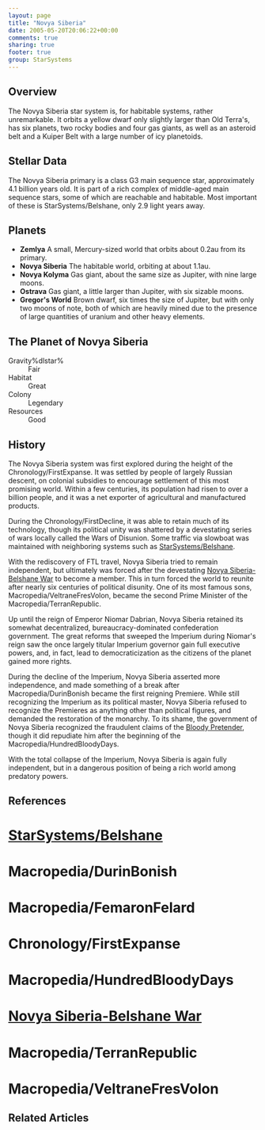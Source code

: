 ```yaml
---
layout: page
title: "Novya Siberia"
date: 2005-05-20T20:06:22+00:00
comments: true
sharing: true
footer: true
group: StarSystems
---
```




## Overview

The Novya Siberia star system is, for habitable systems, rather unremarkable.  It orbits a yellow dwarf only slightly larger than Old Terra's, has six planets, two rocky bodies and four gas giants, as well as an asteroid belt and a Kuiper Belt with a large number of icy planetoids.

## Stellar Data

The Novya Siberia primary is a class G3 main sequence star, approximately 4.1 billion years old.  It is part of a rich complex of middle-aged main sequence stars, some of which are reachable and habitable.  Most important of these is StarSystems/Belshane, only 2.9 light years away.

## Planets

* **Zemlya** A small, Mercury-sized world that orbits about 0.2au from its primary.
* **Novya Siberia** The habitable world, orbiting at about 1.1au.
* **Novya Kolyma** Gas giant, about the same size as Jupiter, with nine large moons.
* **Ostrava** Gas giant, a little larger than Jupiter, with six sizable moons.
* **Gregor's World** Brown dwarf, six times the size of Jupiter, but with only two moons of note, both of which are heavily mined due to the presence of large quantities of uranium and other heavy elements.

## The Planet of Novya Siberia

<dl><dt>Gravity%dlstar%</dt><dd> Fair</dd>
<dt>Habitat</dt><dd> Great</dd>
<dt>Colony</dt><dd> Legendary</dd>
<dt>Resources</dt><dd> Good</dd>
</dl>

## History

The Novya Siberia system was first explored during the height of the Chronology/FirstExpanse.  It was settled by people of largely Russian descent, on colonial subsidies to encourage settlement of this most promising world.  Within a few centuries, its population had risen to over a billion people, and it was a net exporter of agricultural and manufactured products.

During the Chronology/FirstDecline, it was able to retain much of its technology, though its political unity was shattered by a devestating series of wars locally called the Wars of Disunion.  Some traffic via slowboat was maintained with neighboring systems such as [StarSystems/Belshane](/star-systems/belshane).

With the rediscovery of FTL travel, Novya Siberia tried to remain independent, but ultimately was forced after the devestating [Novya Siberia-Belshane War](/macropedia/novya-siberia-belshane-war) to become a member.  This in turn forced the world to reunite after nearly six centuries of political disunity.  One of its most famous sons, Macropedia/VeltraneFresVolon, became the second Prime Minister of the Macropedia/TerranRepublic.

Up until the reign of Emperor Niomar Dabrian, Novya Siberia retained its somewhat decentralized, bureaucracy-dominated confederation government.  The great reforms that sweeped the Imperium during Niomar's reign saw the once largely titular Imperium governor gain full executive powers, and, in fact, lead to democraticization as the citizens of the planet gained more rights.

During the decline of the Imperium, Novya Siberia asserted more independence, and made something of a break after Macropedia/DurinBonish became the first reigning Premiere.  While still recognizing the Imperium as its political master, Novya Siberia refused to recognize the Premieres as anything other than political figures, and demanded the restoration of the monarchy.  To its shame, the government of Novya Siberia recognized the fraudulent claims of the [Bloody Pretender](/macropedia/femaron-felard), though it did repudiate him after the beginning of the Macropedia/HundredBloodyDays.

With the total collapse of the Imperium, Novya Siberia is again fully independent, but in a dangerous position of being a rich world among predatory powers.

## References
# [StarSystems/Belshane](/star-systems/belshane)
# Macropedia/DurinBonish
# Macropedia/FemaronFelard
# Chronology/FirstExpanse
# Macropedia/HundredBloodyDays
# [Novya Siberia-Belshane War](/macropedia/novya-siberia-belshane-war)
# Macropedia/TerranRepublic
# Macropedia/VeltraneFresVolon

## Related Articles

